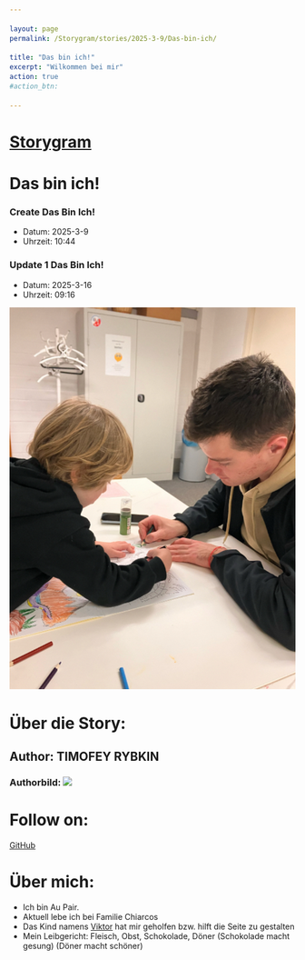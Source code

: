 ```yaml
---

layout: page
permalink: /Storygram/stories/2025-3-9/Das-bin-ich/

title: "Das bin ich!"
excerpt: "Wilkommen bei mir"
action: true
#action_btn:

---
```

# [Storygram](/Storygram)

# Das bin ich!
### Create Das Bin Ich!
- Datum: 2025-3-9
- Uhrzeit: 10:44
### Update 1 Das Bin Ich!
- Datum: 2025-3-16
- Uhrzeit: 09:16

![](/Fotos/tim1.jpg)


# Über die Story:
## Author: TIMOFEY RYBKIN
### Authorbild: ![](https://avatars.githubusercontent.com/u/194587225?v=4)
# Follow on:
[GitHub](https://github.com/rybkintimofey28/)

# Über mich:
- Ich bin Au Pair.
- Aktuell lebe ich bei Familie Chiarcos
- Das Kind namens [Viktor](https://viktor-chiarcos.github.io) hat mir geholfen bzw. hilft die Seite zu gestalten
- Mein Leibgericht: Fleisch, Obst, Schokolade, Döner (Schokolade macht gesung) (Döner macht schöner)
